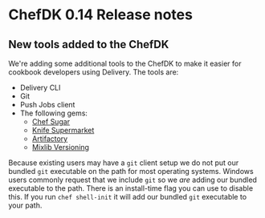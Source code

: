 # ChefDK 0.14 Release notes

## New tools added to the ChefDK

We're adding some additional tools to the ChefDK to make it easier for cookbook developers using Delivery. The tools are:

* Delivery CLI
* Git
* Push Jobs client
* The following gems:
  * [Chef Sugar](https://github.com/sethvargo/chef-sugar)
  * [Knife Supermarket](https://github.com/chef/knife-supermarket)
  * [Artifactory](https://github.com/chef/artifactory-client)
  * [Mixlib Versioning](https://github.com/chef/mixlib-versioning)

Because existing users may have a `git` client setup we do not put our bundled `git` executable on the path for most operating systems. Windows users commonly request that we include `git` so we _are_ adding our bundled executable to the path. There is an install-time flag you can use to disable this. If you run `chef shell-init` it will add our bundled `git` executable to your path.
